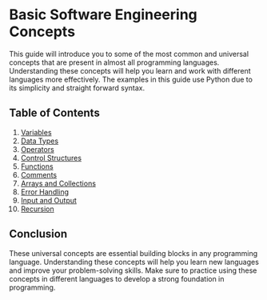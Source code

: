 # Basic Software Engineering Concepts

This guide will introduce you to some of the most common and universal concepts that are present in almost all programming languages. Understanding these concepts will help you learn and work with different languages more effectively. The examples in this guide use Python due to its simplicity and straight forward syntax.

## Table of Contents

1. [Variables](documentation/variables.md)
2. [Data Types](documentation/data_types.md)
3. [Operators](documentation/operators.md)
4. [Control Structures](documentation/control_structures.md)
5. [Functions](documentation/functions.md)
6. [Comments](documentation/comments.md)
7. [Arrays and Collections](documentation/arrays_and_collections.md)
8. [Error Handling](documentation/error_handling.md)
9. [Input and Output](documentation/input_and_output.md)
10. [Recursion](documentation/recursion.md)

## Conclusion

These universal concepts are essential building blocks in any programming language. Understanding these concepts will help you learn new languages and improve your problem-solving skills. Make sure to practice using these concepts in different languages to develop a strong foundation in programming.
